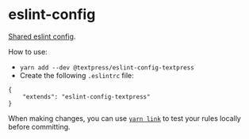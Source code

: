 # eslint-config

[Shared eslint config](http://eslint.org/docs/developer-guide/shareable-configs). 

How to use:

- `yarn add --dev @textpress/eslint-config-textpress`
- Create the following `.eslintrc` file:

```
{
    "extends": "eslint-config-textpress"
}
```


When making changes, you can use 
[`yarn link`](https://yarnpkg.com/lang/en/docs/cli/link/) to test your rules locally before committing.
